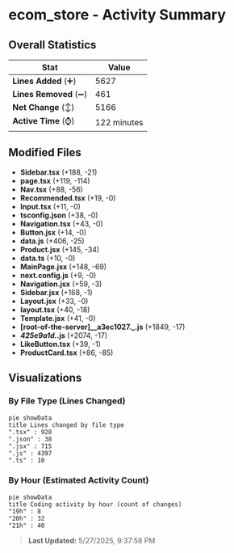 # ecom_store - Activity Summary 

## Overall Statistics

| Stat                   | Value                                                             |
| ---------------------- | ----------------------------------------------------------------- |
| **Lines Added** (➕)   | 5627                                          |
| **Lines Removed** (➖) | 461                                        |
| **Net Change** (↕)    | 5166                |
| **Active Time** (⌚)   | 122 minutes |


## Modified Files
- **Sidebar.tsx** (+188, -21)
- **page.tsx** (+119, -114)
- **Nav.tsx** (+88, -56)
- **Recommended.tsx** (+19, -0)
- **Input.tsx** (+11, -0)
- **tsconfig.json** (+38, -0)
- **Navigation.tsx** (+43, -0)
- **Button.jsx** (+14, -0)
- **data.js** (+406, -25)
- **Product.jsx** (+145, -34)
- **data.ts** (+10, -0)
- **MainPage.jsx** (+148, -69)
- **next.config.js** (+9, -0)
- **Navigation.jsx** (+59, -3)
- **Sidebar.jsx** (+168, -1)
- **Layout.jsx** (+33, -0)
- **layout.tsx** (+40, -18)
- **Template.jsx** (+41, -0)
- **[root-of-the-server]__a3ec1027._.js** (+1849, -17)
- **_425e9a1d._.js** (+2074, -17)
- **LikeButton.tsx** (+39, -1)
- **ProductCard.tsx** (+86, -85)

## Visualizations

### By File Type (Lines Changed)

```mermaid
pie showData
title Lines changed by file type
".tsx" : 928
".json" : 38
".jsx" : 715
".js" : 4397
".ts" : 10
```

### By Hour (Estimated Activity Count)

```mermaid
pie showData
title Coding activity by hour (count of changes)
"19h" : 8
"20h" : 32
"21h" : 40
```


> **Last Updated:** 5/27/2025, 9:37:58 PM